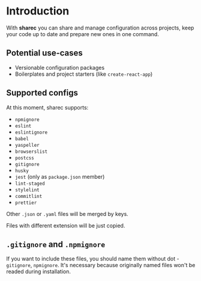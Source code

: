 # Introduction

With **sharec** you can share and manage configuration across projects,
keep your code up to date and prepare new ones in one command.

## Potential use-cases

- Versionable configuration packages
- Boilerplates and project starters (like `create-react-app`)

## Supported configs

At this moment, sharec supports:

- `npmignore`
- `eslint`
- `eslintignore`
- `babel`
- `yaspeller`
- `browserslist`
- `postcss`
- `gitignore`
- `husky`
- `jest` (only as `package.json` member)
- `lint-staged`
- `stylelint`
- `commitlint`
- `prettier`

Other `.json` or `.yaml` files will be merged by keys.

Files with different extension will be just copied.

## `.gitignore` and `.npmignore`

If you want to include these files, you should name them without dot -
`gitignore`, `npmignore`. It's necessary because originally named
files won't be readed during installation.
